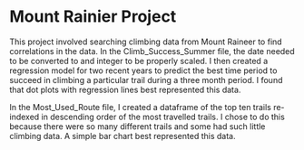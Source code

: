 # Mount Rainier Project

This project involved searching climbing data from Mount Raineer to find correlations in the data.
In the Climb_Success_Summer file, the date needed to be converted to and integer to be properly scaled.
I then created a regression model for two recent years to predict the best time period to succeed in 
climbing a particular trail during a three month period. I found that dot plots with regression lines 
best represented this data.

In the Most_Used_Route file, I created a dataframe of the top ten trails re-indexed in descending order 
of the most travelled trails. I chose to do this because there were so many different trails and some 
had such little climbing data. A simple bar chart best represented this data.

